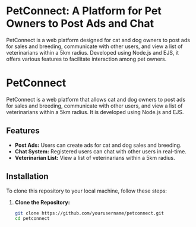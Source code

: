 # PetConnect: A Platform for Pet Owners to Post Ads and Chat
 PetConnect is a web platform designed for cat and dog owners to post ads for sales and breeding, communicate with other users, and view a list of veterinarians within a 5km radius. Developed using Node.js and EJS, it offers various features to facilitate interaction among pet owners.

# PetConnect

PetConnect is a web platform that allows cat and dog owners to post ads for sales and breeding, communicate with other users, and view a list of veterinarians within a 5km radius. It is developed using Node.js and EJS.

## Features

- **Post Ads:** Users can create ads for cat and dog sales and breeding.
- **Chat System:** Registered users can chat with other users in real-time.
- **Veterinarian List:** View a list of veterinarians within a 5km radius.

## Installation

To clone this repository to your local machine, follow these steps:

1. **Clone the Repository:**

   ```bash
   git clone https://github.com/yourusername/petconnect.git
   cd petconnect
